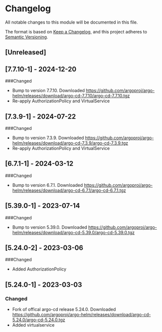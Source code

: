 # Changelog

All notable changes to this module will be documented in this file.

The format is based on [Keep a Changelog](https://keepachangelog.com/en/1.0.0/),
and this project adheres to [Semantic Versioning](https://semver.org/spec/v2.0.0.html).

## [Unreleased]

## [7.7.10-1] - 2024-12-20
###Changed
- Bump to version 7.7.10. Downloaded https://github.com/argoproj/argo-helm/releases/download/argo-cd-7.7.10/argo-cd-7.7.10.tgz
- Re-apply AuthorizationPolicy and VirtualService

## [7.3.9-1] - 2024-07-22
###Changed
- Bump to version 7.3.9. Downloaded https://github.com/argoproj/argo-helm/releases/download/argo-cd-7.3.9/argo-cd-7.3.9.tgz
- Re-apply AuthorizationPolicy and VirtualService

## [6.7.1-1] - 2024-03-12
###Changed
- Bump to version 6.7.1. Downloaded https://github.com/argoproj/argo-helm/releases/download/argo-cd-6.7.1/argo-cd-6.7.1.tgz

## [5.39.0-1] - 2023-07-14
###Changed
- Bump to version 5.39.0. Downloaded https://github.com/argoproj/argo-helm/releases/download/argo-cd-5.39.0/argo-cd-5.39.0.tgz

## [5.24.0-2] - 2023-03-06
###Changed
- Added AuthorizationPolicy

## [5.24.0-1] - 2023-03-03
### Changed
- Fork of offical argo-cd release 5.24.0. Downloaded https://github.com/argoproj/argo-helm/releases/download/argo-cd-5.24.0/argo-cd-5.24.0.tgz
- Added virtualservice
